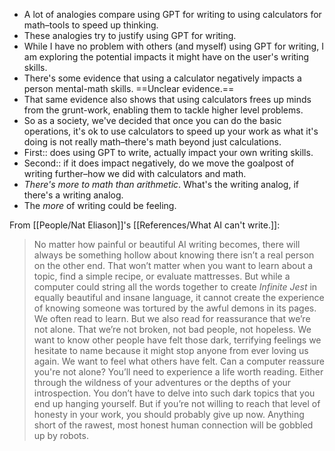 - A lot of analogies compare using GPT for writing to using calculators for math–tools to speed up thinking.
- These analogies try to justify using GPT for writing.
- While I have no problem with others (and myself) using GPT for writing, I am exploring the potential impacts it might have on the user's writing skills.
- There's some evidence that using a calculator negatively impacts a person mental-math skills. ==Unclear evidence.==
- That same evidence also shows that using calculators frees up minds from the grunt-work, enabling them to tackle higher level problems.
- So as a society, we've decided that once you can do the basic operations, it's ok to use calculators to speed up your work as what it's doing is not really math–there's math beyond just calculations.
- First:: does using GPT to write, actually impact your own writing skills.
- Second:: if it does impact negatively, do we move the goalpost of writing further–how we did with calculators and math.
- _There's more to math than arithmetic_. What's the writing analog, if there's a writing analog.
- The _more_ of writing could be feeling.

From [[People/Nat Eliason]]'s [[References/What AI can't write.]]:
> No matter how painful or beautiful AI writing becomes, there will always be something hollow about knowing there isn’t a real person on the other end. That won’t matter when you want to learn about a topic, find a simple recipe, or evaluate mattresses. But while a computer could string all the words together to create _Infinite Jest_ in equally beautiful and insane language, it cannot create the experience of knowing someone was tortured by the awful demons in its pages. We often read to learn. But we also read for reassurance that we’re not alone. That we’re not broken, not bad people, not hopeless. We want to know other people have felt those dark, terrifying feelings we hesitate to name because it might stop anyone from ever loving us again. We want to feel what others have felt. Can a computer reassure you're not alone? You’ll need to experience a life worth reading. Either through the wildness of your adventures or the depths of your introspection. You don’t have to delve into such dark topics that you end up hanging yourself. But if you’re not willing to reach that level of honesty in your work, you should probably give up now. Anything short of the rawest, most honest human connection will be gobbled up by robots.